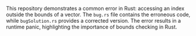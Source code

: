 This repository demonstrates a common error in Rust: accessing an index outside the bounds of a vector.  The `bug.rs` file contains the erroneous code, while `bugSolution.rs` provides a corrected version.  The error results in a runtime panic, highlighting the importance of bounds checking in Rust.
